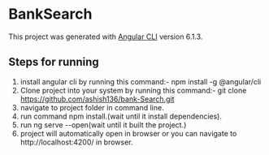 # BankSearch

This project was generated with [Angular CLI](https://github.com/angular/angular-cli) version 6.1.3.

## Steps for running
1. install angular cli by running this command:- npm install -g @angular/cli
2. Clone project into your system by running this command:- git clone https://github.com/ashish136/bank-Search.git
3. navigate to project folder in command line.
4. run command npm install.(wait until it install dependencies).
5. run ng serve --open(wait until it built the project.)
6. project will automatically open in browser or you can navigate to http://localhost:4200/ in browser.
